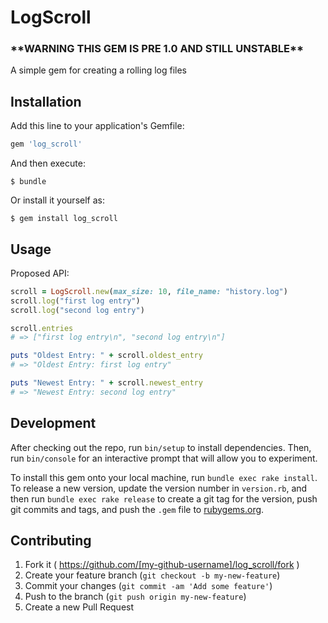 # LogScroll

### \*\*WARNING THIS GEM IS PRE 1.0 AND STILL UNSTABLE\*\*

A simple gem for creating a rolling log files

## Installation

Add this line to your application's Gemfile:

```ruby
gem 'log_scroll'
```

And then execute:

    $ bundle

Or install it yourself as:

    $ gem install log_scroll

## Usage

Proposed API:

```ruby
scroll = LogScroll.new(max_size: 10, file_name: "history.log")
scroll.log("first log entry")
scroll.log("second log entry")

scroll.entries
# => ["first log entry\n", "second log entry\n"]

puts "Oldest Entry: " + scroll.oldest_entry
# => "Oldest Entry: first log entry"

puts "Newest Entry: " + scroll.newest_entry
# => "Newest Entry: second log entry"
```

## Development

After checking out the repo, run `bin/setup` to install dependencies. Then, run `bin/console` for an interactive prompt that will allow you to experiment.

To install this gem onto your local machine, run `bundle exec rake install`. To release a new version, update the version number in `version.rb`, and then run `bundle exec rake release` to create a git tag for the version, push git commits and tags, and push the `.gem` file to [rubygems.org](https://rubygems.org).

## Contributing

1. Fork it ( https://github.com/[my-github-username]/log_scroll/fork )
2. Create your feature branch (`git checkout -b my-new-feature`)
3. Commit your changes (`git commit -am 'Add some feature'`)
4. Push to the branch (`git push origin my-new-feature`)
5. Create a new Pull Request
